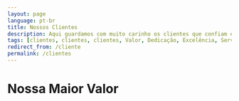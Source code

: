 ```yaml
---
layout: page
language: pt-br
title: Nossos Clientes
description: Aqui guardamos com muito carinho os clientes que confiam em nós.
tags: [clientes, clientes, clientes, Valor, Dedicação, Excelência, Serviços, Produtos, Soluções, Tecnologia, Inteligência Artificial, GenAI]
redirect_from: /cliente
permalink: /clientes
---
```

# Nossa Maior Valor